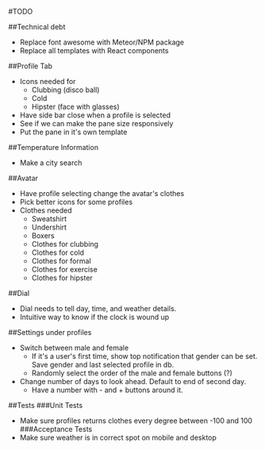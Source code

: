 #TODO

##Technical debt
* Replace font awesome with Meteor/NPM package
* Replace all templates with React components

##Profile Tab
* Icons needed for
  * Clubbing (disco ball)
  * Cold
  * Hipster (face with glasses)
* Have side bar close when a profile is selected
* See if we can make the pane size responsively
* Put the pane in it's own template

##Temperature Information
* Make a city search

##Avatar
* Have profile selecting change the avatar's clothes
* Pick better icons for some profiles
* Clothes needed
  * Sweatshirt
  * Undershirt
  * Boxers
  * Clothes for clubbing
  * Clothes for cold
  * Clothes for formal
  * Clothes for exercise
  * Clothes for hipster

##Dial
* Dial needs to tell day, time, and weather details.
* Intuitive way to know if the clock is wound up

##Settings under profiles
* Switch between male and female
  * If it's a user's first time, show top notification that gender can be set. Save gender and last selected profile in db.
  * Randomly select the order of the male and female buttons (?)
* Change number of days to look ahead. Default to end of second day.
  * Have a number with - and + buttons around it.

##Tests
###Unit Tests
* Make sure profiles returns clothes every degree between -100 and 100
###Acceptance Tests
* Make sure weather is in correct spot on mobile and desktop